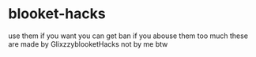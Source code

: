 # blooket-hacks
use them if you want you can get ban if you abouse them too much
these are made by GlixzzyblooketHacks not by me btw
